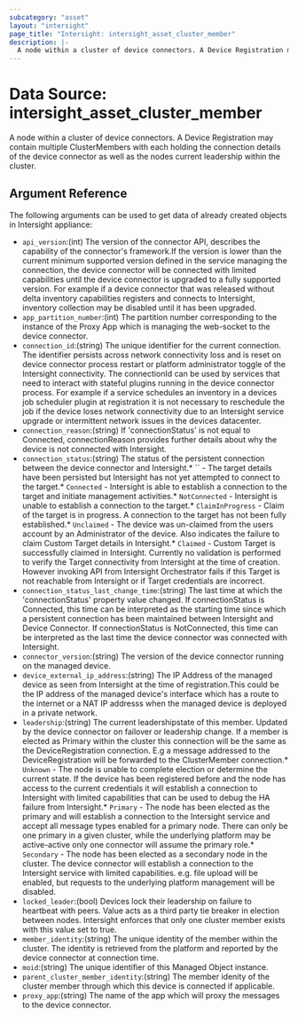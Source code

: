 ```yaml
---
subcategory: "asset"
layout: "intersight"
page_title: "Intersight: intersight_asset_cluster_member"
description: |-
  A node within a cluster of device connectors. A Device Registration may contain multiple ClusterMembers with each holding the connection details of the device connector as well as the nodes current leadership within the cluster.
---
```


# Data Source: intersight_asset_cluster_member
A node within a cluster of device connectors. A Device Registration may contain multiple ClusterMembers with each holding the connection details of the device connector as well as the nodes current leadership within the cluster.
## Argument Reference
The following arguments can be used to get data of already created objects in Intersight appliance:
* `api_version`:(int) The version of the connector API, describes the capability of the connector's framework.If the version is lower than the current minimum supported version defined in the service managing the connection, the device connector will be connected with limited capabilities until the device connector is upgraded to a fully supported version. For example if a device connector that was released without delta inventory capabilities registers and connects to Intersight, inventory collection may be disabled until it has been upgraded. 
* `app_partition_number`:(int) The partition number corresponding to the instance of the Proxy App which is managing the web-socket to the device connector. 
* `connection_id`:(string) The unique identifier for the current connection. The identifier persists across network connectivity loss and is reset on device connector process restart or platform administrator toggle of the Intersight connectivity. The connectionId can be used by services that need to interact with stateful plugins running in the device connector process. For example if a service schedules an inventory in a devices job scheduler plugin at registration it is not necessary to reschedule the job if the device loses network connectivity due to an Intersight service upgrade or intermittent network issues in the devices datacenter. 
* `connection_reason`:(string) If 'connectionStatus' is not equal to Connected, connectionReason provides further details about why the device is not connected with Intersight. 
* `connection_status`:(string) The status of the persistent connection between the device connector and Intersight.* `` - The target details have been persisted but Intersight has not yet attempted to connect to the target.* `Connected` - Intersight is able to establish a connection to the target and initiate management activities.* `NotConnected` - Intersight is unable to establish a connection to the target.* `ClaimInProgress` - Claim of the target is in progress. A connection to the target has not been fully established.* `Unclaimed` - The device was un-claimed from the users account by an Administrator of the device. Also indicates the failure to claim Custom Target details in Intersight.* `Claimed` - Custom Target is successfully claimed in Intersight. Currently no validation is performed to verify the Target connectivity from Intersight at the time of creation. However invoking API from Intersight Orchestrator fails if this Target is not reachable from Intersight or if Target credentials are incorrect. 
* `connection_status_last_change_time`:(string) The last time at which the 'connectionStatus' property value changed. If connectionStatus is Connected, this time can be interpreted as the starting time since which a persistent connection has been maintained between Intersight and Device Connector. If connectionStatus is NotConnected, this time can be interpreted as the last time the device connector was connected with Intersight. 
* `connector_version`:(string) The version of the device connector running on the managed device. 
* `device_external_ip_address`:(string) The IP Address of the managed device as seen from Intersight at the time of registration.This could be the IP address of the managed device's interface which has a route to the internet or a NAT IP addresss when the managed device is deployed in a private network. 
* `leadership`:(string) The current leadershipstate of this member. Updated by the device connector on failover or leadership change. If a member is elected as Primary within the cluster this connection will be the same as the DeviceRegistration connection. E.g a message addressed to the DeviceRegistration will be forwarded to the ClusterMember connection.* `Unknown` - The node is unable to complete election or determine the current state. If the device has been registered before and the node has access to the current credentials it will establish a connection to Intersight with limited capabilities that can be used to debug the HA failure from Intersight.* `Primary` - The node has been elected as the primary and will establish a connection to the Intersight service and accept all message types enabled for a primary node. There can only be one primary in a given cluster, while the underlying platform may be active-active only one connector will assume the primary role.* `Secondary` - The node has been elected as a secondary node in the cluster. The device connector will establish a connection to the Intersight service with limited capabilities. e.g. file upload will be enabled, but requests to the underlying platform management will be disabled. 
* `locked_leader`:(bool) Devices lock their leadership on failure to heartbeat with peers. Value acts as a third party tie breaker in election between nodes. Intersight enforces that only one cluster member exists with this value set to true. 
* `member_identity`:(string) The unique identity of the member within the cluster. The identity is retrieved from the platform and reported by the device connector at connection time. 
* `moid`:(string) The unique identifier of this Managed Object instance. 
* `parent_cluster_member_identity`:(string) The member idenity of the cluster member through which this device is connected if applicable. 
* `proxy_app`:(string) The name of the app which will proxy the messages to the device connector. 
